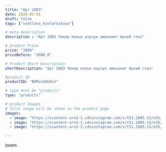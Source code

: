 ```yaml
---
title: "Арт 1003"
date: 2020-03-01
draft: false
tags: ["svetlana_kustarnikova"]

# meta description
description : "Арт 1003 Чокер колье каучук амазонит бычий глаз"

# product Price
price: "3000"
priceBefore: "3600.0"

# Product Short Description
shortDescription: "Арт 1003 Чокер колье каучук амазонит бычий глаз"

#product ID
productID: "B9MznG9oOnJ"

# type must be "products"
type: "products"

# product Images
# first image will be shown in the product page
images:
  - image: "https://scontent-arn2-1.cdninstagram.com/v/t51.2885-15/e35/88994837_3568840509857046_8116404815593128554_n.jpg?se=7&tp=1&_nc_ht=scontent-arn2-1.cdninstagram.com&_nc_cat=106&_nc_ohc=rrAXnEUb3cYAX9XyfRc&oh=00731f880f4bc405032408311cff48e6&oe=606A6AD5&ig_cache_key=MjI1NTQwNDQ5NTI5MDkzMTM3Ng%3D%3D.2"
  - image: "https://scontent-arn2-1.cdninstagram.com/v/t51.2885-15/e35/88134990_199021354670433_7183216599620780064_n.jpg?se=7&tp=1&_nc_ht=scontent-arn2-1.cdninstagram.com&_nc_cat=109&_nc_ohc=dA3BaC1WbbAAX_M_-jK&oh=2b96f1f929f6593320bb644f0e103948&oe=606D6E9C&ig_cache_key=MjI1NTQwNDQ5NTMwNzcwMzk0OA%3D%3D.2"
  - image: "https://scontent-arn2-2.cdninstagram.com/v/t51.2885-15/e35/89045860_640560636719252_6345434719421119473_n.jpg?se=7&tp=1&_nc_ht=scontent-arn2-2.cdninstagram.com&_nc_cat=108&_nc_ohc=E0thW9_1JjgAX9TjpOU&oh=91b0f625bb521a9bf29fc90ce72fbc87&oe=6069A7B3&ig_cache_key=MjI1NTQwNDQ5NTI5OTI1NzczNQ%3D%3D.2"

---
```

lorem
